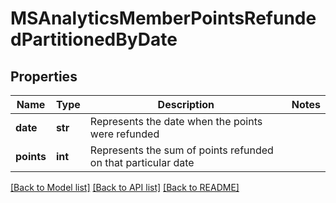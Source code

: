 # MSAnalyticsMemberPointsRefundedPartitionedByDate


## Properties
Name | Type | Description | Notes
------------ | ------------- | ------------- | -------------
**date** | **str** | Represents the date when the points were refunded | 
**points** | **int** | Represents the sum of points refunded on that particular date | 

[[Back to Model list]](../README.md#documentation-for-models) [[Back to API list]](../README.md#documentation-for-api-endpoints) [[Back to README]](../README.md)


